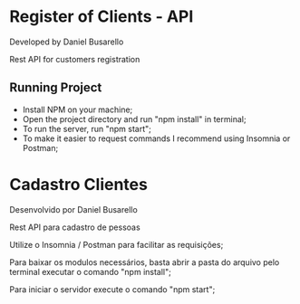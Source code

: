 # Register of Clients - API

Developed by Daniel Busarello

Rest API for customers registration

## Running Project

- Install NPM on your machine;
- Open the project directory and run "npm install" in terminal;
- To run the server, run "npm start";
- To make it easier to request commands I recommend using Insomnia or Postman;

# Cadastro Clientes

Desenvolvido por Daniel Busarello

Rest API para cadastro de pessoas

Utilize o Insomnia / Postman para facilitar as requisições;

Para baixar os modulos necessários, basta abrir a pasta do arquivo pelo terminal executar o comando "npm install";

Para iniciar o servidor execute o comando "npm start";


